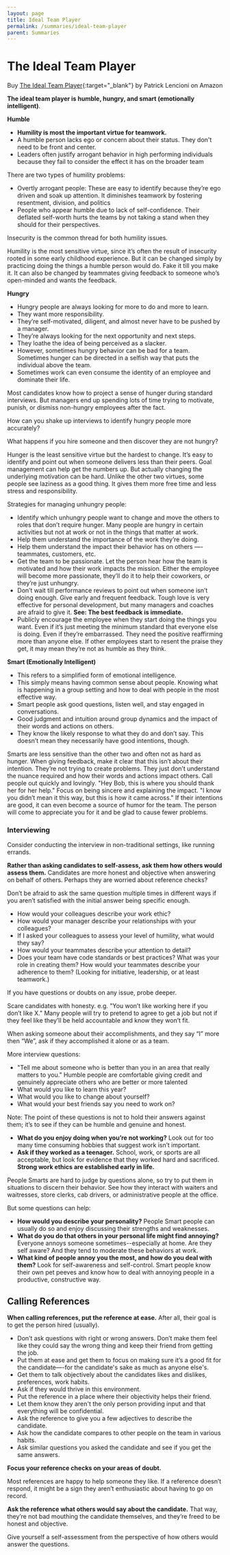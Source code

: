 ```yaml
---
layout: page
title: Ideal Team Player
permalink: /summaries/ideal-team-player
parent: Summaries
---
```


# The Ideal Team Player

Buy [The Ideal Team Player](https://www.amazon.com/Ideal-Team-Player-Recognize-Cultivate/dp/1119209595){:target="\_blank"} by Patrick Lencioni on Amazon

**The ideal team player is humble, hungry, and smart (emotionally intelligent)**.

**Humble**

- **Humility is most the important virtue for teamwork.**
- A humble person lacks ego or concern about their status. They don't need to be front and center.
- Leaders often justify arrogant behavior in high performing individuals because they fail to consider the effect it has on the broader team

There are two types of humility problems:

- Overtly arrogant people: These are easy to identify because they’re ego driven and soak up attention. It diminishes teamwork by fostering resentment, division, and politics
- People who appear humble due to lack of self-confidence. Their deflated self-worth hurts the teams by not taking a stand when they should for their perspectives.

Insecurity is the common thread for both humility issues.

Humility is the most sensitive virtue, since it’s often the result of insecurity rooted in some early childhood experience. But it can be changed simply by practicing doing the things a humble person would do. Fake it till you make it. It can also be changed by teammates giving feedback to someone who’s open-minded and wants the feedback.

**Hungry**

- Hungry people are always looking for more to do and more to learn.
- They want more responsibility.
- They’re self-motivated, diligent, and almost never have to be pushed by a manager.
- They’re always looking for the next opportunity and next steps.
- They loathe the idea of being perceived as a slacker.
- However, sometimes hungry behavior can be bad for a team. Sometimes hunger can be directed in a selfish way that puts the individual above the team.
- Sometimes work can even consume the identity of an employee and dominate their life.

Most candidates know how to project a sense of hunger during standard interviews. But managers end up spending lots of time trying to motivate, punish, or dismiss non-hungry employees after the fact.

How can you shake up interviews to identify hungry people more accurately?

What happens if you hire someone and then discover they are not hungry?

Hunger is the least sensitive virtue but the hardest to change. It’s easy to identify and point out when someone delivers less than their peers. Goal management can help get the numbers up. But actually changing the underlying motivation can be hard. Unlike the other two virtues, some people see laziness as a good thing. It gives them more free time and less stress and responsibility.

Strategies for managing unhungry people:

- Identify which unhungry people want to change and move the others to roles that don’t require hunger. Many people are hungry in certain activities but not at work or not in the things that matter at work.
- Help them understand the importance of the work they’re doing.
- Help them understand the impact their behavior has on others —- teammates, customers, etc.
- Get the team to be passionate. Let the person hear how the team is motivated and how their work impacts the mission. Either the employee will become more passionate, they’ll do it to help their coworkers, or they’re just unhungry.
- Don’t wait till performance reviews to point out when someone isn’t doing enough. Give early and frequent feedback. Tough love is very effective for personal development, but many managers and coaches are afraid to give it. **See: The best feedback is immediate.**
- Publicly encourage the employee when they start doing the things you want. Even if it’s just meeting the minimum standard that everyone else is doing. Even if they’re embarrassed. They need the positive reaffirming more than anyone else. If other employees start to resent the praise they get, it may mean they’re not as humble as they think.

**Smart (Emotionally Intelligent)**

- This refers to a simplified form of emotional intelligence.
- This simply means having common sense about people. Knowing what is happening in a group setting and how to deal with people in the most effective way.
- Smart people ask good questions, listen well, and stay engaged in conversations.
- Good judgment and intuition around group dynamics and the impact of their words and actions on others.
- They know the likely response to what they do and don’t say. This doesn’t mean they necessarily have good intentions, though.

Smarts are less sensitive than the other two and often not as hard as hunger. When giving feedback, make it clear that this isn’t about their intention. They’re not trying to create problems. They just don’t understand the nuance required and how their words and actions impact others. Call people out quickly and lovingly. "Hey Bob, this is where you should thank her for her help." Focus on being sincere and explaining the impact. "I know you didn’t mean it this way, but this is how it came across." If their intentions are good, it can even become a source of humor for the team. The person will come to appreciate you for it and be glad to cause fewer problems.

### Interviewing

Consider conducting the interview in non-traditional settings, like running errands.

**Rather than asking candidates to self-assess, ask them how others would assess them.** Candidates are more honest and objective when answering on behalf of others. Perhaps they are worried about reference checks?

Don’t be afraid to ask the same question multiple times in different ways if you aren’t satisfied with the initial answer being specific enough.

- How would your colleagues describe your work ethic?
- How would your manager describe your relationships with your colleagues?
- If I asked your colleagues to assess your level of humility, what would they say?
- How would your teammates describe your attention to detail?
- Does your team have code standards or best practices? What was your role in creating them? How would your teammates describe your adherence to them? (Looking for initiative, leadership, or at least teamwork.)

If you have questions or doubts on any issue, probe deeper.

Scare candidates with honesty. e.g. "You won’t like working here if you don’t like X." Many people will try to pretend to agree to get a job but not if they feel like they’ll be held accountable and know they won’t fit.

When asking someone about their accomplishments, and they say “I” more then “We”, ask if they accomplished it alone or as a team.

More interview questions:

- "Tell me about someone who is better than you in an area that really matters to you." Humble people are comfortable giving credit and genuinely appreciate others who are better or more talented
- What would you like to learn this year?
- What would you like to change about yourself?
- What would your best friends say you need to work on?

Note: The point of these questions is not to hold their answers against them; it’s to see if they can be humble and genuine and honest.

- **What do you enjoy doing when you’re not working?** Look out for too many time consuming hobbies that suggest work isn’t important.
- **Ask if they worked as a teenager.** School, work, or sports are all acceptable, but look for evidence that they worked hard and sacrificed. **Strong work ethics are established early in life.**

People Smarts are hard to judge by questions alone, so try to put them in situations to discern their behavior. See how they interact with waiters and waitresses, store clerks, cab drivers, or administrative people at the office.

But some questions can help:

- **How would you describe your personality?** People Smart people can usually do so and enjoy discussing their strengths and weaknesses.
- **What do you do that others in your personal life might find annoying?** Everyone annoys someone sometimes--especially at home. Are they self aware? And they tend to moderate these behaviors at work.
- **What kind of people annoy you the most, and how do you deal with them?** Look for self-awareness and self-control. Smart people know their own pet peeves and know how to deal with annoying people in a productive, constructive way.

## Calling References

**When calling references, put the reference at ease.** After all, their goal is to get the person hired (usually).

- Don’t ask questions with right or wrong answers. Don’t make them feel like they could say the wrong thing and keep their friend from getting the job.
- Put them at ease and get them to focus on making sure it’s a good fit for the candidate—-for the candidate's sake as much as anyone else's.
- Get them to talk objectively about the candidates likes and dislikes, preferences, work habits.
- Ask if they would thrive in this environment.
- Put the reference in a place where their objectivity helps their friend.
- Let them know they aren't the only person providing input and that everything will be confidential.
- Ask the reference to give you a few adjectives to describe the candidate.
- Ask how the candidate compares to other people on the team in various habits.
- Ask similar questions you asked the candidate and see if you get the same answers.

**Focus your reference checks on your areas of doubt.**

Most references are happy to help someone they like. If a reference doesn’t respond, it might be a sign they aren’t enthusiastic about having to go on record.

**Ask the reference what others would say about the candidate.** That way, they’re not bad mouthing the candidate themselves, and they’re freed to be honest and objective.

Give yourself a self-assessment from the perspective of how others would answer the questions.
